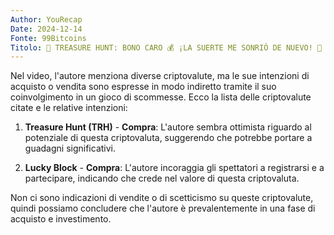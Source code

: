 ```yaml
---
Author: YouRecap
Date: 2024-12-14
Fonte: 99Bitcoins
Titolo: 💎 TREASURE HUNT: BONO CARO 💰 ¡LA SUERTE ME SONRIÓ DE NUEVO! 🎯
---
```


Nel video, l'autore menziona diverse criptovalute, ma le sue intenzioni di acquisto o vendita sono espresse in modo indiretto tramite il suo coinvolgimento in un gioco di scommesse. Ecco la lista delle criptovalute citate e le relative intenzioni:

1. **Treasure Hunt (TRH)** - **Compra**: L'autore sembra ottimista riguardo al potenziale di questa criptovaluta, suggerendo che potrebbe portare a guadagni significativi.

2. **Lucky Block** - **Compra**: L'autore incoraggia gli spettatori a registrarsi e a partecipare, indicando che crede nel valore di questa criptovaluta.

Non ci sono indicazioni di vendite o di scetticismo su queste criptovalute, quindi possiamo concludere che l'autore è prevalentemente in una fase di acquisto e investimento.
